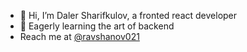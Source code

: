 - 👋 Hi, I’m Daler Sharifkulov, a fronted react developer
- 👀 Eagerly learning the art of backend 
-   Reach me at [@ravshanov021](https://t.me/ravshanov021)
